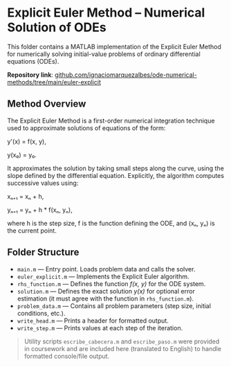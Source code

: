 # Explicit Euler Method – Numerical Solution of ODEs

This folder contains a MATLAB implementation of the Explicit Euler Method for numerically solving initial-value problems of ordinary differential equations (ODEs).

**Repository link**: [github.com/ignaciomarquezalbes/ode-numerical-methods/tree/main/euler-explicit](https://github.com/ignaciomarquezalbes/ode-numerical-methods/tree/main/euler-explicit)

## Method Overview

The Explicit Euler Method is a first-order numerical integration technique used to approximate solutions of equations of the form:

y'(x) = f(x, y),

y(x₀) = y₀.

It approximates the solution by taking small steps along the curve, using the slope defined by the differential equation. 
Explicitly, the algorithm computes successive values using:

xₙ₊₁ = xₙ + h,

yₙ₊₁ = yₙ + h * f(xₙ, yₙ),

where h is the step size, f is the function defining the ODE, and (xₙ, yₙ) is the current point. 

## Folder Structure

- `main.m` — Entry point. Loads problem data and calls the solver.
- `euler_explicit.m` — Implements the Explicit Euler algorithm.
- `rhs_function.m` — Defines the function *f(x, y)* for the ODE system.
- `solution.m` — Defines the exact solution *y(x)* for optional error estimation (it must agree with the function in `rhs_function.m`).
- `problem_data.m` — Contains all problem parameters (step size, initial conditions, etc.).
- `write_head.m` — Prints a header for formatted output.
- `write_step.m` — Prints values at each step of the iteration.

> Utility scripts `escribe_cabecera.m` and `escribe_paso.m` were provided in coursework and are included here (translated to English) to handle formatted console/file output.
